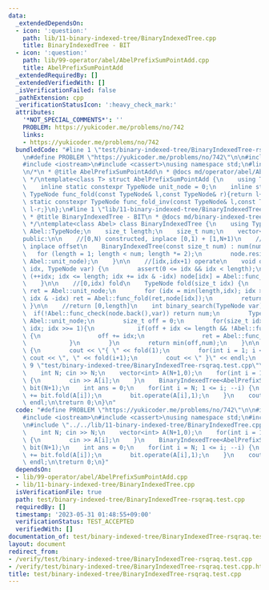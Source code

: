 ```yaml
---
data:
  _extendedDependsOn:
  - icon: ':question:'
    path: lib/11-binary-indexed-tree/BinaryIndexedTree.cpp
    title: BinaryIndexedTree - BIT
  - icon: ':question:'
    path: lib/99-operator/abel/AbelPrefixSumPointAdd.cpp
    title: AbelPrefixSumPointAdd
  _extendedRequiredBy: []
  _extendedVerifiedWith: []
  _isVerificationFailed: false
  _pathExtension: cpp
  _verificationStatusIcon: ':heavy_check_mark:'
  attributes:
    '*NOT_SPECIAL_COMMENTS*': ''
    PROBLEM: https://yukicoder.me/problems/no/742
    links:
    - https://yukicoder.me/problems/no/742
  bundledCode: "#line 1 \"test/binary-indexed-tree/BinaryIndexedTree-rsqraq.test.cpp\"\
    \n#define PROBLEM \"https://yukicoder.me/problems/no/742\"\n\n#include <vector>\n\
    #include <iostream>\n#include <cassert>\nusing namespace std;\n#line 1 \"lib/99-operator/abel/AbelPrefixSumPointAdd.cpp\"\
    \n/*\n * @title AbelPrefixSumPointAdd\n * @docs md/operator/abel/AbelPrefixSumPointAdd.md\n\
    \ */\ntemplate<class T> struct AbelPrefixSumPointAdd {\n    using TypeNode = T;\n\
    \    inline static constexpr TypeNode unit_node = 0;\n    inline static constexpr\
    \ TypeNode func_fold(const TypeNode& l,const TypeNode& r){return l+r;}\n    inline\
    \ static constexpr TypeNode func_fold_inv(const TypeNode& l,const TypeNode& r){return\
    \ l-r;}\n};\n#line 1 \"lib/11-binary-indexed-tree/BinaryIndexedTree.cpp\"\n/*\n\
    \ * @title BinaryIndexedTree - BIT\n * @docs md/binary-indexed-tree/BinaryIndexedTree.md\n\
    \ */\ntemplate<class Abel> class BinaryIndexedTree {\n    using TypeNode = typename\
    \ Abel::TypeNode;\n    size_t length;\n    size_t num;\n    vector<TypeNode> node;\n\
    public:\n\n    //[0,N) constructed, inplace [0,1) + [1,N+1)\n    //you can ignore\
    \ inplace offset\n    BinaryIndexedTree(const size_t num) : num(num) {\n     \
    \   for (length = 1; length < num; length *= 2);\n        node.resize(length+1,\
    \ Abel::unit_node);\n    }\n\n    //[idx,idx+1) operate\n    void operate(size_t\
    \ idx, TypeNode var) {\n        assert(0 <= idx && idx < length);\n        for\
    \ (++idx; idx <= length; idx += idx & -idx) node[idx] = Abel::func_fold(node[idx],var);\n\
    \    }\n\n    //[0,idx) fold\n    TypeNode fold(size_t idx) {\n        TypeNode\
    \ ret = Abel::unit_node;\n        for (idx = min(length,idx); idx > 0; idx -=\
    \ idx & -idx) ret = Abel::func_fold(ret,node[idx]);\n        return ret;\n   \
    \ }\n\n    //return [0,length]\n    int binary_search(TypeNode var) {\n      \
    \  if(!Abel::func_check(node.back(),var)) return num;\n        TypeNode ret =\
    \ Abel::unit_node;\n        size_t off = 0;\n        for(size_t idx = length;\
    \ idx; idx >>= 1){\n            if(off + idx <= length && !Abel::func_check(Abel::func_fold(ret,node[off+idx]),var))\
    \ {\n                off += idx;\n                ret = Abel::func_fold(ret,node[off]);\n\
    \            }\n        }\n        return min(off,num);\n    }\n\n    void print()\
    \ {\n        cout << \"{ \" << fold(1);\n        for(int i = 1; i < length; ++i)\
    \ cout << \", \" << fold(i+1);\n        cout << \" }\" << endl;\n    }\n};\n#line\
    \ 9 \"test/binary-indexed-tree/BinaryIndexedTree-rsqraq.test.cpp\"\n\nint main(void){\n\
    \    int N; cin >> N;\n    vector<int> A(N+1,0);\n    for(int i = 1; i <= N; ++i)\
    \ {\n        cin >> A[i];\n    }\n    BinaryIndexedTree<AbelPrefixSumPointAdd<int>>\
    \ bit(N+1);\n    int ans = 0;\n    for(int i = N; 1 <= i; --i) {\n        ans\
    \ += bit.fold(A[i]);\n        bit.operate(A[i],1);\n    }\n    cout << ans <<\
    \ endl;\n\treturn 0;\n}\n"
  code: "#define PROBLEM \"https://yukicoder.me/problems/no/742\"\n\n#include <vector>\n\
    #include <iostream>\n#include <cassert>\nusing namespace std;\n#include \"../../lib/99-operator/abel/AbelPrefixSumPointAdd.cpp\"\
    \n#include \"../../lib/11-binary-indexed-tree/BinaryIndexedTree.cpp\"\n\nint main(void){\n\
    \    int N; cin >> N;\n    vector<int> A(N+1,0);\n    for(int i = 1; i <= N; ++i)\
    \ {\n        cin >> A[i];\n    }\n    BinaryIndexedTree<AbelPrefixSumPointAdd<int>>\
    \ bit(N+1);\n    int ans = 0;\n    for(int i = N; 1 <= i; --i) {\n        ans\
    \ += bit.fold(A[i]);\n        bit.operate(A[i],1);\n    }\n    cout << ans <<\
    \ endl;\n\treturn 0;\n}"
  dependsOn:
  - lib/99-operator/abel/AbelPrefixSumPointAdd.cpp
  - lib/11-binary-indexed-tree/BinaryIndexedTree.cpp
  isVerificationFile: true
  path: test/binary-indexed-tree/BinaryIndexedTree-rsqraq.test.cpp
  requiredBy: []
  timestamp: '2023-05-31 01:48:55+09:00'
  verificationStatus: TEST_ACCEPTED
  verifiedWith: []
documentation_of: test/binary-indexed-tree/BinaryIndexedTree-rsqraq.test.cpp
layout: document
redirect_from:
- /verify/test/binary-indexed-tree/BinaryIndexedTree-rsqraq.test.cpp
- /verify/test/binary-indexed-tree/BinaryIndexedTree-rsqraq.test.cpp.html
title: test/binary-indexed-tree/BinaryIndexedTree-rsqraq.test.cpp
---
```

